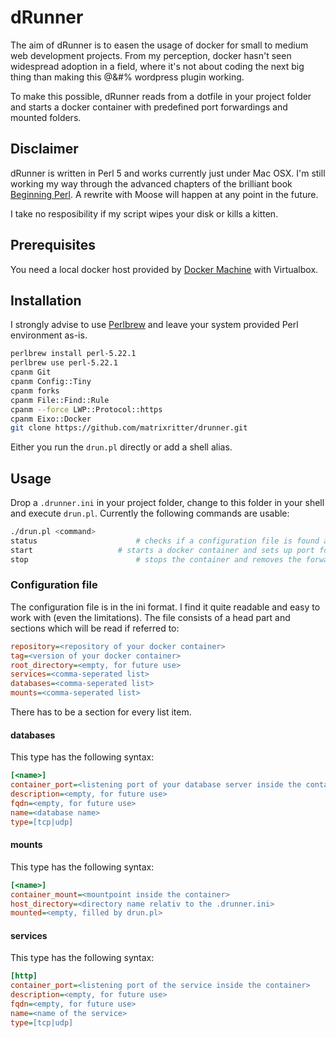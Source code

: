 # dRunner

The aim of dRunner is to easen the usage of docker for small to medium web development projects. From my perception, docker hasn't seen widespread adoption in a field, where it's not about coding the next big thing than making this @&#% wordpress plugin working.

To make this possible, dRunner reads from a dotfile in your project folder and starts a docker container with predefined port forwardings and mounted folders.

## Disclaimer 

dRunner is written in Perl 5 and works currently just under Mac OSX. I'm still working my way through the advanced chapters of the brilliant book [Beginning Perl](http://www.wrox.com/WileyCDA/WroxTitle/productCd-1118013840.html). A rewrite with Moose will happen at any point in the future. 

I take no resposibility if my script wipes your disk or kills a kitten.

## Prerequisites

You need a local docker host provided by [Docker Machine](https://www.docker.com/docker-machine) with Virtualbox.

## Installation

I strongly advise to use [Perlbrew](http://perlbrew.pl/) and leave your system provided Perl environment as-is.

```bash
perlbrew install perl-5.22.1
perlbrew use perl-5.22.1
cpanm Git
cpanm Config::Tiny
cpanm forks
cpanm File::Find::Rule
cpanm --force LWP::Protocol::https
cpanm Eixo::Docker
git clone https://github.com/matrixritter/drunner.git
```

Either you run the `drun.pl` directly or add a shell alias.

## Usage

Drop a `.drunner.ini` in your project folder, change to this folder in your shell and execute `drun.pl`. Currently the following commands are usable:

```bash
./drun.pl <command>
status                      # checks if a configuration file is found and a docker host is available in your $environment
start                   # starts a docker container and sets up port forwardings
stop                        # stops the container and removes the forwardings
```

### Configuration file

The configuration file is in the ini format. I find it quite readable and easy to work with (even the limitations). The file consists of a head part and sections which will be read if referred to:

```ini
repository=<repository of your docker container>
tag=<version of your docker container>
root_directory=<empty, for future use>
services=<comma-seperated list>
databases=<comma-seperated list>
mounts=<comma-seperated list>
```

There has to be a section for every list item.

#### databases

This type has the following syntax:

```ini
[<name>]
container_port=<listening port of your database server inside the container>
description=<empty, for future use>
fqdn=<empty, for future use>
name=<database name>
type=[tcp|udp]
```

#### mounts

This type has the following syntax:

```ini
[<name>]
container_mount=<mountpoint inside the container>
host_directory=<directory name relativ to the .drunner.ini>
mounted=<empty, filled by drun.pl>
```

#### services

This type has the following syntax:

```ini
[http]
container_port=<listening port of the service inside the container>
description=<empty, for future use>
fqdn=<empty, for future use>
name=<name of the service>
type=[tcp|udp]
```
